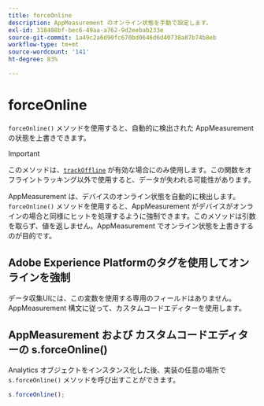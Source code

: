 ```yaml
---
title: forceOnline
description: AppMeasurement のオンライン状態を手動で設定します。
exl-id: 318408bf-bec6-49aa-a762-9d2eebab233e
source-git-commit: 1a49c2a6d90fc670bd0646d6d40738a87b74b8eb
workflow-type: tm+mt
source-wordcount: '141'
ht-degree: 83%

---
```


# forceOnline

`forceOnline()` メソッドを使用すると、自動的に検出された AppMeasurement の状態を上書きできます。

>[!IMPORTANT]
>
> このメソッドは、[`trackOffline`](../config-vars/trackoffline.md) が有効な場合にのみ使用します。この関数をオフライントラッキング以外で使用すると、データが失われる可能性があります。

AppMeasurement は、デバイスのオンライン状態を自動的に検出します。`forceOnline()` メソッドを使用すると、AppMeasurement がデバイスがオンラインの場合と同様にヒットを処理するように強制できます。このメソッドは引数を取らず、値を返しません。AppMeasurement でオンライン状態を上書きするのが目的です。

## Adobe Experience Platformのタグを使用してオンラインを強制

データ収集UIには、この変数を使用する専用のフィールドはありません。 AppMeasurement 構文に従って、カスタムコードエディターを使用します。

## AppMeasurement および カスタムコードエディターの s.forceOnline()

Analytics オブジェクトをインスタンス化した後、実装の任意の場所で `s.forceOnline()` メソッドを呼び出すことができます。

```js
s.forceOnline();
```
